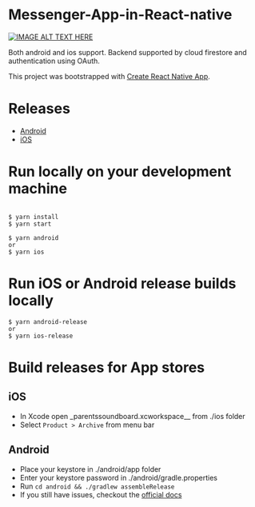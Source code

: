 # Messenger-App-in-React-native
[![IMAGE ALT TEXT HERE](https://img.youtube.com/vi/3zDoF_ZknUk/0.jpg)](https://www.youtube.com/watch?v=3zDoF_ZknUk)

Both android and ios support. Backend supported by cloud firestore and authentication using OAuth.

This project was bootstrapped with [Create React Native App](https://github.com/react-community/create-react-native-app).

# Releases

* [Android](https://play.google.com/store/apps/details?id=de.mokkapps.parentssoundboard)
* [iOS](https://itunes.apple.com/us/app/parents-soundboard/id1434425575?mt=8)

# Run locally on your development machine

```

$ yarn install
$ yarn start

$ yarn android
or
$ yarn ios
```

# Run iOS or Android release builds locally

```
$ yarn android-release
or
$ yarn ios-release
```

# Build releases for App stores

## iOS

- In Xcode open \_parentssoundboard.xcworkspace\_\_ from ./ios folder
- Select `Product > Archive` from menu bar

## Android

- Place your keystore in ./android/app folder
- Enter your keystore password in ./android/gradle.properties
- Run `cd android && ./gradlew assembleRelease`
- If you still have issues, checkout the [official docs](https://facebook.github.io/react-native/docs/signed-apk-android)
